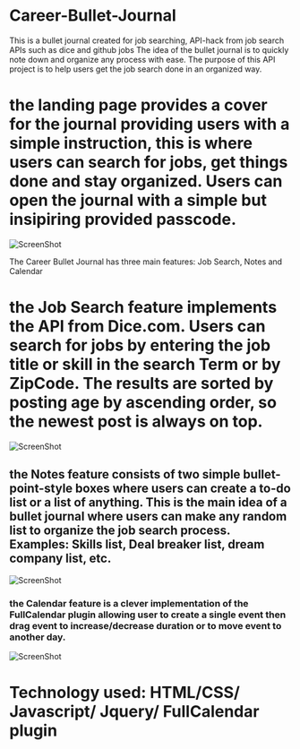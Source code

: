 # Career-Bullet-Journal
This is a bullet journal created for job searching, API-hack from job search APIs such as dice and github jobs
The idea of the bullet journal is to quickly note down and organize any process with ease. The purpose of this API project is to help users get the job search done in an organized way.

# the landing page provides a cover for the journal providing users with a simple instruction, this is where users can search for jobs, get things done and stay organized. Users can open the journal with a simple but insipiring provided passcode.

![ScreenShot](http://res.cloudinary.com/thcloud/image/upload/v1501565169/landing_page_oy0svq.png)

The Career Bullet Journal has three main features: Job Search, Notes and Calendar

# the Job Search feature implements the API from Dice.com. Users can search for jobs by entering the job title or skill in the search Term or by ZipCode. The results are sorted by posting age by ascending order, so the newest post is always on top. 

![ScreenShot](http://res.cloudinary.com/thcloud/image/upload/v1501565168/Capture_2_bdwydd.png)

## the Notes feature consists of two simple bullet-point-style boxes where users can create a to-do list or a list of anything. This is the main idea of a bullet journal where users can make any random list to organize the job search process. Examples: Skills list, Deal breaker list, dream company list, etc. 

![ScreenShot](http://res.cloudinary.com/thcloud/image/upload/v1501565168/notes_ohge9n.png)

### the Calendar feature is a clever implementation of the FullCalendar plugin allowing user to create a single event then drag event to increase/decrease duration or to move event to another day.

![ScreenShot](http://res.cloudinary.com/thcloud/image/upload/v1501565168/calendar_leqh8n.png)

# Technology used: HTML/CSS/ Javascript/ Jquery/ FullCalendar plugin
